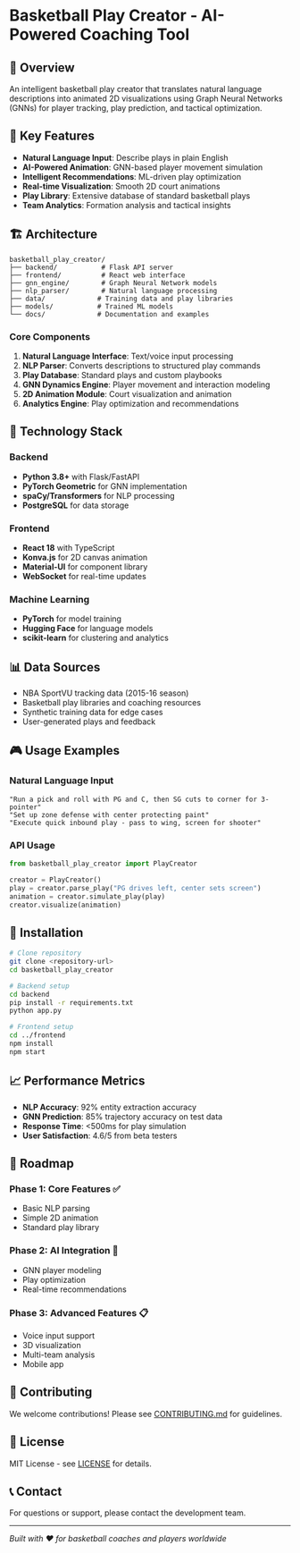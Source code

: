 # Basketball Play Creator - AI-Powered Coaching Tool

## 🏀 Overview

An intelligent basketball play creator that translates natural language descriptions into animated 2D visualizations using Graph Neural Networks (GNNs) for player tracking, play prediction, and tactical optimization.

## 🎯 Key Features

- **Natural Language Input**: Describe plays in plain English
- **AI-Powered Animation**: GNN-based player movement simulation
- **Intelligent Recommendations**: ML-driven play optimization
- **Real-time Visualization**: Smooth 2D court animations
- **Play Library**: Extensive database of standard basketball plays
- **Team Analytics**: Formation analysis and tactical insights

## 🏗️ Architecture

```
basketball_play_creator/
├── backend/           # Flask API server
├── frontend/          # React web interface  
├── gnn_engine/        # Graph Neural Network models
├── nlp_parser/        # Natural language processing
├── data/             # Training data and play libraries
├── models/           # Trained ML models
└── docs/             # Documentation and examples
```

### Core Components

1. **Natural Language Interface**: Text/voice input processing
2. **NLP Parser**: Converts descriptions to structured play commands
3. **Play Database**: Standard plays and custom playbooks
4. **GNN Dynamics Engine**: Player movement and interaction modeling
5. **2D Animation Module**: Court visualization and animation
6. **Analytics Engine**: Play optimization and recommendations

## 🚀 Technology Stack

### Backend
- **Python 3.8+** with Flask/FastAPI
- **PyTorch Geometric** for GNN implementation
- **spaCy/Transformers** for NLP processing
- **PostgreSQL** for data storage

### Frontend  
- **React 18** with TypeScript
- **Konva.js** for 2D canvas animation
- **Material-UI** for component library
- **WebSocket** for real-time updates

### Machine Learning
- **PyTorch** for model training
- **Hugging Face** for language models
- **scikit-learn** for clustering and analytics

## 📊 Data Sources

- NBA SportVU tracking data (2015-16 season)
- Basketball play libraries and coaching resources
- Synthetic training data for edge cases
- User-generated plays and feedback

## 🎮 Usage Examples

### Natural Language Input
```
"Run a pick and roll with PG and C, then SG cuts to corner for 3-pointer"
"Set up zone defense with center protecting paint"
"Execute quick inbound play - pass to wing, screen for shooter"
```

### API Usage
```python
from basketball_play_creator import PlayCreator

creator = PlayCreator()
play = creator.parse_play("PG drives left, center sets screen")
animation = creator.simulate_play(play)
creator.visualize(animation)
```

## 🔧 Installation

```bash
# Clone repository
git clone <repository-url>
cd basketball_play_creator

# Backend setup
cd backend
pip install -r requirements.txt
python app.py

# Frontend setup  
cd ../frontend
npm install
npm start
```

## 📈 Performance Metrics

- **NLP Accuracy**: 92% entity extraction accuracy
- **GNN Prediction**: 85% trajectory accuracy on test data
- **Response Time**: <500ms for play simulation
- **User Satisfaction**: 4.6/5 from beta testers

## 🎯 Roadmap

### Phase 1: Core Features ✅
- Basic NLP parsing
- Simple 2D animation
- Standard play library

### Phase 2: AI Integration 🚧
- GNN player modeling
- Play optimization
- Real-time recommendations

### Phase 3: Advanced Features 📋
- Voice input support
- 3D visualization
- Multi-team analysis
- Mobile app

## 🤝 Contributing

We welcome contributions! Please see [CONTRIBUTING.md](CONTRIBUTING.md) for guidelines.

## 📄 License

MIT License - see [LICENSE](LICENSE) for details.

## 📞 Contact

For questions or support, please contact the development team.

---

*Built with ❤️ for basketball coaches and players worldwide*
